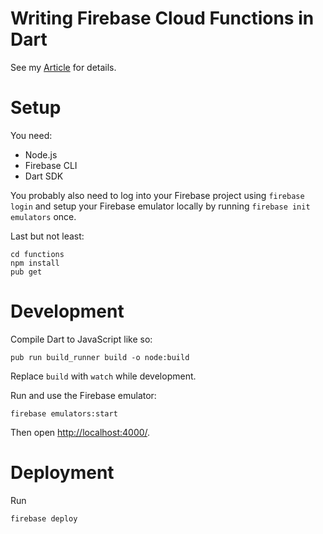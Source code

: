 Writing Firebase Cloud Functions in Dart
========================================

See my [Article](https://medium.com/icnh/writing-cloud-functions-in-dart-b7e62192b3bc) for details.

# Setup

You need:

 - Node.js
 - Firebase CLI
 - Dart SDK

You probably also need to log into your Firebase project using `firebase login` and setup your Firebase emulator locally by running `firebase init emulators` once.

Last but not least:

    cd functions
    npm install
    pub get

# Development

Compile Dart to JavaScript like so:

    pub run build_runner build -o node:build

Replace `build` with `watch` while development.

Run and use the Firebase emulator:

    firebase emulators:start

Then open <http://localhost:4000/>.

# Deployment

Run

    firebase deploy
